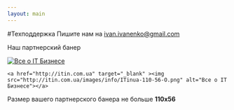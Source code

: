 ```yaml
---
layout: main
---
```


#Техподдержка
Пишите нам на ivan.ivanenko@gmail.com

Наш партнерский банер

<a href="http://itin.com.ua" target="_blank" ><img src="http://itin.com.ua/images/info/ITinua-110-56-O.png" alt="Все о IT Бизнесе"></a>


    <a href="http://itin.com.ua" target="_blank" ><img src="http://itin.com.ua/images/info/ITinua-110-56-O.png" alt="Все о IT Бизнесе"></a>
    
    
Размер вашего партнерского банера не больше **110x56**

